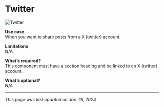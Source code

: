 # Twitter

![Twitter](/img/Twitter.png)

**Use case**<br>
When you want to share posts from a X (twitter) account.

**Limitations**<br>
N/A

**What’s required?**<br>
This component must have a section heading and be linked to an X (twitter) account.

**What’s optional?**<br>
N/A

***

*This page was last updated on Jan. 16, 2024*